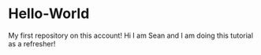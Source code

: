 # Hello-World
My first repository on this account!
Hi I am Sean and I am doing this tutorial as a refresher!

